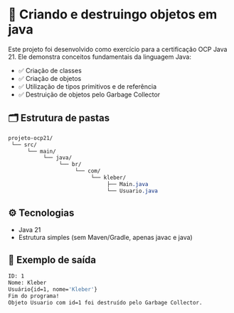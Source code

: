 # 📌 Criando e destruingo objetos em java

Este projeto foi desenvolvido como exercício para a certificação OCP Java 21.
Ele demonstra conceitos fundamentais da linguagem Java:

- ✅ Criação de classes
- ✅ Criação de objetos
- ✅ Utilização de tipos primitivos e de referência
- ✅ Destruição de objetos pelo Garbage Collector

## 🗂️ Estrutura de pastas

```css
projeto-ocp21/
 └── src/
      └── main/
           └── java/
                └── br/
                     └── com/
                          └── kleber/
                               ├── Main.java
                               └── Usuario.java

```

## ⚙️ Tecnologias
- Java 21
-  Estrutura simples (sem Maven/Gradle, apenas javac e java)

## 📖 Exemplo de saída

```bash
ID: 1
Nome: Kleber
Usuário{id=1, nome='Kleber'}
Fim do programa!
Objeto Usuario com id=1 foi destruído pelo Garbage Collector.
```
